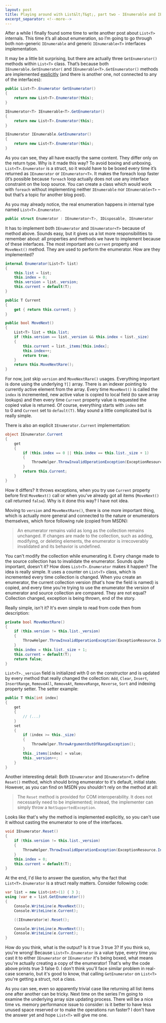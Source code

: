 ```yaml
---
layout: post
title: Playing around with List&lt;T&gt;, part two - IEnumerable and IEnumerable&lt;T&gt; implementation
excerpt_separator: <!--more-->
---
```


After a while I finally found some time to write another post about `List<T>` internals. This time it’s all about enumeration, so I’m going to go through both non-generic `IEnumerable` and generic `IEnumerable<T>` interfaces implementation.

<!--more-->

It may be a little bit surprising, but there are actually three `GetEnumerator()` methods within `List<T>` class. That’s because both `IEnumerable.GetEnumerator(` and `IEnumerable<T>.GetEnumerator()` methods are implemented [explicitly](http://msdn.microsoft.com/en-us/library/vstudio/ms173157.aspx) (and there is another one, not connected to any of the interfaces):

```csharp
public List<T>.Enumerator GetEnumerator()
{
    return new List<T>.Enumerator(this);
}

IEnumerator<T> IEnumerable<T>.GetEnumerator()
{
    return new List<T>.Enumerator(this);
}

IEnumerator IEnumerable.GetEnumerator()
{
    return new List<T>.Enumerator(this);
}
```

As you can see, they all have exactly the same content. They differ only on the return type. Why is it made this way? To avoid boxing and unboxing. `List<T>.Enumerator` is a struct, so it would have to be boxed every time it’s returned as `IEnumerator` or `IEnumerator<T>`. It makes the foreach loop faster (it’s possible because `foreach` loop actually does not use any interface constraint on the loop source. You can create a class which would work with `foreach` without implementing neither `IEnumerable` nor `IEnumerable<T>` – but that’s a topic for another blog post).

As you may already notice, the real enumeration happens in internal type named `List<T>.Enumerator`.

```csharp
public struct Enumerator : IEnumerator<T>, IDisposable, IEnumerator
```

It has to implement both `IEnumerator` and `IEnumerator<T>` because of method above. Sounds easy, but it gives us a lot more responsibilities to remember about: all properties and methods we have to implement because of these interfaces. The most important are `Current` property and `MoveNext()` method. They are used to perform the enumerator. How are they implemented? 

```csharp
internal Enumerator(List<T> list)
{
    this.list = list;
    this.index = 0;
    this.version = list._version;
    this.current = default(T);
}

public T Current
{
    get { return this.current; }
}

public bool MoveNext()
{
    List<T> list = this.list;
    if (this.version == list._version && this.index < list._size)
    {
        this.current = list._items[this.index];
        this.index++;
        return true;
    }
    return this.MoveNextRare();
}
```

For now, just skip `version` and `MoveNextRare()` usages. Everything important is done using the underlying `T[]` array. There is an indexer pointing to currently active element from the array. Every time `MoveNext()` is called the `index` is incremented, new active value is copied to local field (to save array lookups) and then every time `Current` property value is requested the copied value is returned. Of course, everything starts with `index` set to 0 and `Current` set to `default(T)`. May sound a little complicated but is really simple.

There is also an explicit `IEnumerator.Current` implementation:

```csharp
object IEnumerator.Current
{
    get
    {
        if (this.index == 0 || this.index == this.list._size + 1)
        {
            ThrowHelper.ThrowInvalidOperationException(ExceptionResource.InvalidOperation_EnumOpCantHappen);
        }
        return this.Current;
    }
}
```

How it differs? It throws exceptions, when you try use `Current` property before first `MoveNext()` call or when you've already got all items (`MoveNext()` call returned `false`). Why is it done this way? I have not idea.

Moving to `version` and `MoveNextRare()`, there is one more important thing, which is actually more general and connected to the nature or enumerators themselves, which force following rule (copied from MSDN):

> An enumerator remains valid as long as the collection remains unchanged. If changes are made to the collection, such as adding, modifying, or deleting elements, the enumerator is irrecoverably invalidated and its behavior is undefined.

You can't modify the collection while enumerating it. Every change made to the source collection has to invalidate the enumerator. Sounds quite important, doesn't it? How does `List<T>.Enumerator` makes it happen? The idea is really simple. It uses a counter on `List<T>` class, which is incremented every time collection is changed. When you create an enumerator, the current collection version (that's how the field is named) is copied, and every time you're trying to use the enumerator the version of enumerator and source collection are compared. They are not equal? Collection changed, exception is being thrown, end of the story. 

Really simple, isn't it? It's even simple to read from code then from description:

```csharp
private bool MoveNextRare()
{
    if (this.version != this.list._version)
    {
        ThrowHelper.ThrowInvalidOperationException(ExceptionResource.InvalidOperation_EnumFailedVersion);
    }
    this.index = this.list._size + 1;
    this.current = default(T);
    return false;
}
```

`List<T>._version` field is initialized with 0 on the constructor and is updated by every method that really changed the collection: `Add`, `Clear`, `Insert`, `InsertRange`, `RemoveAll`, `RemoveAt`, `RemoveRange`, `Reverse`, `Sort` and indexing property setter. The setter example:

```csharp
public T this[int index]
{
    get
    {
        // (...)
    }
    set
    {
        if (index >= this._size)
        {
            ThrowHelper.ThrowArgumentOutOfRangeException();
        }
        this._items[index] = value;
        this._version++;
    }
}
```

Another interesting detail: Both `IEnumerator` and `IEnumerator<T>` define `Reset()` method, which should bring enumerator to it's default, initial state. However, as you can find on MSDN you shouldn't rely on the method at all:

> The `Reset` method is provided for COM interoperability. It does not necessarily need to be implemented; instead, the implementer can simply throw a `NotSupportedException`.

Looks like that's why the method is implemented explicitly, so you can't use it without casting the enumerator to one of the interfaces.

```csharp
void IEnumerator.Reset()
{
    if (this.version != this.list._version)
    {
        ThrowHelper.ThrowInvalidOperationException(ExceptionResource.InvalidOperation_EnumFailedVersion);
    }
    this.index = 0;
    this.current = default(T);
}
```

At the end, I'd like to answer the question, why the fact that `List<T>.Enumerator` is a struct really matters. Consider following code:

```csharp
var list = new List<int>(1) { 3 };
using (var e = list.GetEnumerator())
{
    Console.WriteLine(e.MoveNext());
    Console.WriteLine(e.Current);

    ((IEnumerator)e).Reset();

    Console.WriteLine(e.MoveNext());
    Console.WriteLine(e.Current);
}
```

How do you think, what is the output? Is it true 3 true 3? If you think so, you're wrong! Because `List<T>.Enumerator` is a value type, every time you cast it to either `IEnumerator` or `IEnumerator` it's being boxed, what means you're actually creating a copy of the enumerator! That's why the code above prints true 3 false 0. I don't think you'll face similar problem in real-case scenario, but it's good to know, that calling `GetEnumerator` on `List<T>` you're getting a struct, not a class.

As you can see, even so apparently trivial case like returning all list items one after another can be tricky. Next time on the series I'm going to examine the underlying array size updating process. There will be a nice time vs. memory performance issue to consider: is it better to have less unused space reserved or to make the operations run faster? I don't have the answer yet and hope `List<T>` will give me one.